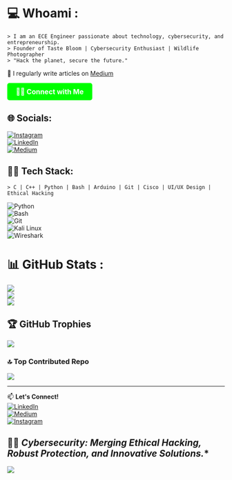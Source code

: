 # 💻 Whoami :
```shell
> I am an ECE Engineer passionate about technology, cybersecurity, and entrepreneurship.
> Founder of Taste Bloom | Cybersecurity Enthusiast | Wildlife Photographer
> "Hack the planet, secure the future."
```

📝 I regularly write articles on [Medium](https://medium.com/@Purushothamr)  


<a href="mailto:purushothamr242@gmail.com" style="display: inline-block; padding: 10px 20px; font-size: 16px; font-weight: bold; color: white; background-color: #00ff00; text-decoration: none; border-radius: 5px;">🕵️‍♂️ Connect with Me</a>

## 🌐 Socials:
[![Instagram](https://img.shields.io/badge/Instagram-%23E4405F.svg?logo=Instagram&logoColor=white)](https://instagram.com/purushothamr_)  
[![LinkedIn](https://img.shields.io/badge/LinkedIn-%230077B5.svg?logo=linkedin&logoColor=white)](https://linkedin.com/in/purushothamr)  
[![Medium](https://img.shields.io/badge/Medium-12100E?logo=medium&logoColor=white)](https://medium.com/@Purushothamr)  

## 🏴‍☠️ Tech Stack:
```shell
> C | C++ | Python | Bash | Arduino | Git | Cisco | UI/UX Design | Ethical Hacking
```
![Python](https://img.shields.io/badge/python-3670A0?style=plastic&logo=python&logoColor=ffdd54)  
![Bash](https://img.shields.io/badge/bash_script-%23121011.svg?style=plastic&logo=gnu-bash&logoColor=white)  
![Git](https://img.shields.io/badge/git-%23F05033.svg?style=plastic&logo=git&logoColor=white)  
![Kali Linux](https://img.shields.io/badge/Kali_Linux-557C94?style=plastic&logo=kali-linux&logoColor=white)  
![Wireshark](https://img.shields.io/badge/Wireshark-%231281C0.svg?style=plastic&logo=wireshark&logoColor=white)  

# 📊 GitHub Stats :
![](https://github-readme-stats.vercel.app/api?username=purushothamr01&theme=tokyonight&hide_border=false&include_all_commits=false&count_private=false)<br/>
![](https://github-readme-streak-stats.herokuapp.com/?user=purushothamr01&theme=tokyonight&hide_border=false)<br/>
![](https://github-readme-stats.vercel.app/api/top-langs/?username=purushothamr01&theme=tokyonight&hide_border=false&include_all_commits=false&count_private=false&layout=compact)

## 🏆 GitHub Trophies
![](https://github-profile-trophy.vercel.app/?username=purushothamr01&theme=matrix&no-frame=true&no-bg=true&margin-w=4)

### 🔝 Top Contributed Repo
![](https://github-contributor-stats.vercel.app/api?username=purushothamr01&limit=5&theme=calm&combine_all_yearly_contributions=true)

---
📫 **Let's Connect!**  
[![LinkedIn](https://img.shields.io/badge/LinkedIn-%230077B5.svg?logo=linkedin&logoColor=white)](https://linkedin.com/in/purushothamr)  
[![Medium](https://img.shields.io/badge/Medium-12100E?logo=medium&logoColor=white)](https://medium.com/@Purushothamr)  
[![Instagram](https://img.shields.io/badge/Instagram-%23E4405F.svg?logo=Instagram&logoColor=white)](https://instagram.com/purushothamr_)  

👨‍💻 *Cybersecurity: Merging Ethical Hacking, Robust Protection, and Innovative Solutions.**
---
[![](https://visitcount.itsvg.in/api?id=purushothamr01&icon=10&color=0)](https://visitcount.itsvg.in)

<!-- Dark Themed GitHub Profile by @Purushothamr -->
